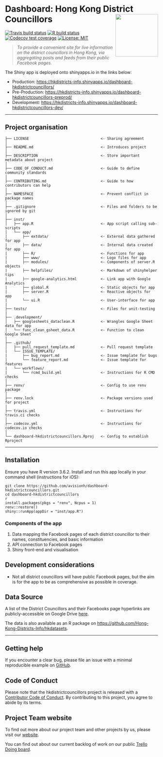 # Dashboard: Hong Kong District Councillors <img src="https://raw.githubusercontent.com/avisionh/dashboard-hkdistrictcouncillors/master/inst/app/www/logo.png" align="right" height="140" />

[![Travis build status](https://travis-ci.org/Hong-Kong-Districts-Info/dashboard-hkdistrictcouncillors.svg?branch=master)](https://travis-ci.com/avisionh/dashboard-hkdistrictcouncillors) [![R build status](https://github.com/avisionh/dashboard-hkdistrictcouncillors/workflows/R-CMD-check/badge.svg)](https://github.com/avisionh/dashboard-hkdistrictcouncillors/actions) [![Codecov test coverage](https://codecov.io/gh/avisionh/dashboard-hkdistrictcouncillors/branch/master/graph/badge.svg)](https://codecov.io/gh/avisionh/dashboard-hkdistrictcouncillors?branch=master) [![License: MIT](https://img.shields.io/badge/License-MIT-yellow.svg)](https://opensource.org/licenses/MIT) 

> *To provide a convenient site for live information on the district councillors in Hong Kong, via aggregating posts and feeds from their public Facebook pages.*

The Shiny app is deployed onto shinyapps.io in the links below:

 - Production: https://hkdistricts-info.shinyapps.io/dashboard-hkdistrictcouncillors/
 - Pre-Production: https://hkdistricts-info.shinyapps.io/dashboard-hkdistrictcouncillors-preprod/
 - Development: https://hkdistricts-info.shinyapps.io/dashboard-hkdistrictcouncillors-dev/

***

## Project organisation

    ├── LICENSE                                 <- Sharing agreement
    │
    ├── README.md                               <- Introduces project
    │
    ├── DESCRIPTION                             <- Store important metadata about project
    │
    ├── CODE_OF_CONDUCT.md                      <- Guide to define community standards
    │
    ├── CONTRIBUTING.md                         <- Guide to how contributors can help
    │
    ├── NAMESPACE                               <- Prevent conflict in package names
    │
    ├── .gitignore                              <- Files and folders to be ignored by git
    │
    ├── inst/
    │   ├── app.R                               <- App script calling sub-scripts
    │   └── app/               
    |       ├── extdata/                        <- External data gathered for app
    |       ├── data/                           <- Internal data created for app
    |       ├── R/                              <- Functions for app
    |       ├── www/                            <- Logo files for app
    |       ├── modules/                        <- Components of server.R objects
    |       ├── helpfiles/                      <- Markdown of shinyhelper tips
    |       ├── google-analytics.html           <- Link app with Google Analytics
    |       ├── global.R                        <- Static objects for app
    |       ├── server.R                        <- Reactive objects for app
    |       └── ui.R                            <- User-interface for app
    |
    ├── tests/                                  <- Files for unit-testing
    |
    ├── .development/
    │   ├── googlesheets_dataclean.R            <- Wrangles Google Sheet data for app
    │   └── func_clean_gsheet_data.R            <- Function to clean Google Sheet
    │
    ├── .github/                         
    │   ├── pull_request_template.md            <- Pull request template
    |   └── ISSUE_TEMPLATE/
    |       ├── bug_report.md                   <- Issue template for bugs
    |       └── feature_report.md               <- Issue template for features
    |   └── workflows/
    |       └── rcmd_build.yml                  <- Instructions for R CMD checks
    │
    ├── renv/                                   <- Config to use renv package
    │
    ├── renv.lock                               <- Package versions used for project
    │
    ├── travis.yml                              <- Instructions for travis.ci checks
    │
    ├── codecov.yml                             <- Instructions for codecov.io checks
    │
    └── dashboard-hkdistrictcouncillors.Rproj   <- Config to establish Rproject

***

## Installation
Ensure you have R version 3.6.2. Install and run this app locally in your command shell (instructions for iOS):

```shell
git clone https://github.com/avisionh/dashboard-hkdistrictcouncillors.git
cd dashboard-hkdistrictcouncillors
r
install.packages(pkgs = "renv", Ncpus = 1)
renv::restore()
shiny::runApp(appDir = "inst/app.R")
```

### Components of the app
1. Data mapping the Facebook pages of each district councillor to their names, constituencies, and basic information
2. API connection to Facebook pages
3. Shiny front-end and visualisation

## Development considerations
- Not all district councillors will have public Facebook pages, but the aim is for the app to be as comprehensive as possible in coverage.

## Data Source

A list of the District Councillors and their Facebooks page hyperlinks are publicly-accessible on Google Drive [here](https://docs.google.com/spreadsheets/d/1007RLMHSukSJ5OfCcDJdnJW5QMZyS2P-81fe7utCZwk/).

The data is also available as an R package on https://github.com/Hong-Kong-Districts-Info/hkdatasets.

***

## Getting help
If you encounter a clear bug, please file an issue with a minimal reproducible example on [GitHub](https://github.com/avisionh/dashboard-hkdistrictcouncillors/issues).


## Code of Conduct

Please note that the hkdistrictcouncillors project is released with a [Contributor Code of Conduct](https://github.com/avisionh/dashboard-hkdistrictcouncillors/blob/feature/code-coverage/CODE_OF_CONDUCT.md). By contributing to this project, you agree to abide by its terms.

## Project Team website
To find out more about our project team and other projects by us, please visit our [website](https://hong-kong-districts-info.github.io/).

You can find out about our current backlog of work on our public [Trello Doing board](https://trello.com/b/n5l7DMS5/doing).
